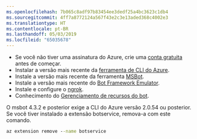 ```yaml
---
ms.openlocfilehash: 7b065c8adf97b83454ee3dedf25a4bc3623c1db4
ms.sourcegitcommit: 4ff7a8772124a567f43e2c3e13aded368c4002e3
ms.translationtype: HT
ms.contentlocale: pt-BR
ms.lasthandoff: 05/03/2019
ms.locfileid: "65035678"
---
```

- Se você não tiver uma assinatura do Azure, crie uma [conta gratuita](https://azure.microsoft.com/free/) antes de começar.
- Instalar a versão mais recente da [ferramenta de CLI do Azure](https://docs.microsoft.com/en-us/cli/azure/install-azure-cli?view=azure-cli-latest).
- Instale a versão mais recente da ferramenta [MSBot](https://github.com/Microsoft/botbuilder-tools/tree/master/packages/MSBot).
- Instale a versão mais recente do [Bot Framework Emulator](https://aka.ms/Emulator-wiki-getting-started).
- Instale e configure o [ngrok](https://github.com/Microsoft/BotFramework-Emulator/wiki/Tunneling-%28ngrok%29). 
- Conhecimento do [Gerenciamento de recursos do bot](~/v4sdk/bot-file-basics.md).

O msbot 4.3.2 e posterior exige a CLI do Azure versão 2.0.54 ou posterior. Se você tiver instalado a extensão botservice, remova-a com este comando.

```cmd
az extension remove --name botservice
```
